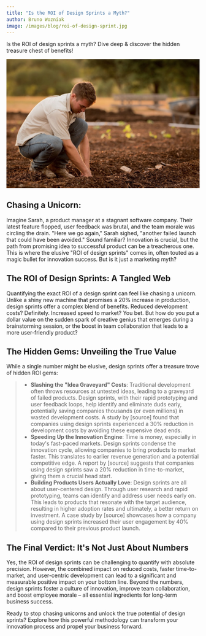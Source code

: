 ```yaml
---
title: "Is the ROI of Design Sprints a Myth?"
author: Bruno Wozniak
image: /images/blog/roi-of-design-sprint.jpg
---
```

Is the ROI of design sprints a myth? Dive deep & discover the hidden treasure chest of benefits!

![Stuck in the innovation rut](/images/blog/roi-of-design-sprint.jpg)

<!--more-->

## Chasing a Unicorn: 
Imagine Sarah, a product manager at a stagnant software company. Their latest feature flopped, user feedback was brutal, and the team morale was circling the drain.  "Here we go again," Sarah sighed, "another failed launch that could have been avoided."  Sound familiar?  Innovation is crucial, but the path from promising idea to successful product can be a treacherous one.  This is where the elusive "ROI of design sprints" comes in, often touted as a magic bullet for innovation success.  But is it just a marketing myth?

## The ROI of Design Sprints: A Tangled Web

Quantifying the exact ROI of a design sprint can feel like chasing a unicorn.  Unlike a shiny new machine that promises a 20% increase in production, design sprints offer a complex blend of benefits.  Reduced development costs? Definitely.  Increased speed to market? You bet.  But how do you put a dollar value on the sudden spark of creative genius that emerges during a brainstorming session, or the boost in team collaboration that leads to a more user-friendly product?

## The Hidden Gems: Unveiling the True Value

While a single number might be elusive, design sprints offer a treasure trove of hidden ROI gems:

> * **Slashing the "Idea Graveyard" Costs**: Traditional development often throws resources at untested ideas, leading to a graveyard of failed products.  Design sprints, with their rapid prototyping and user feedback loops, help identify and eliminate duds early, potentially saving companies thousands (or even millions) in wasted development costs.  A study by [source] found that companies using design sprints experienced a 30% reduction in development costs by avoiding these expensive dead ends.
> * **Speeding Up the Innovation Engine**: Time is money, especially in today's fast-paced markets.  Design sprints condense the innovation cycle, allowing companies to bring products to market faster.  This translates to earlier revenue generation and a potential competitive edge.  A report by [source] suggests that companies using design sprints saw a 20% reduction in time-to-market, giving them a crucial head start.
> * **Building Products Users Actually Love**:  Design sprints are all about user-centered design.  Through user research and rapid prototyping, teams can identify and address user needs early on.  This leads to products that resonate with the target audience, resulting in higher adoption rates and ultimately, a better return on investment.  A case study by [source] showcases how a company using design sprints increased their user engagement by 40% compared to their previous product launch.

## The Final Verdict: It's Not Just About Numbers

Yes, the ROI of design sprints can be challenging to quantify with absolute precision. However, the combined impact on reduced costs, faster time-to-market, and user-centric development can lead to a significant and measurable positive impact on your bottom line. Beyond the numbers, design sprints foster a culture of innovation, improve team collaboration, and boost employee morale – all essential ingredients for long-term business success.

Ready to stop chasing unicorns and unlock the true potential of design sprints? Explore how this powerful methodology can transform your innovation process and propel your business forward.